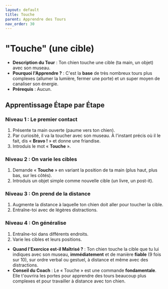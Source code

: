 ```yaml
---
layout: default
title: Touche
parent: Apprendre des Tours
nav_order: 30
---
```


# "Touche" (une cible)

- **Description du Tour** : Ton chien touche une cible (ta main, un objet) avec son museau.
- **Pourquoi l'Apprendre ?** : C'est la **base** de très nombreux tours plus complexes (allumer la lumière, fermer une porte) et un super moyen de canaliser son énergie.
- **Prérequis** : Aucun.

## Apprentissage Étape par Étape

### Niveau 1 : Le premier contact

1.  Présente ta main ouverte (paume vers ton chien).
2.  Par curiosité, il va la toucher avec son museau. À l'instant précis où il le fait, dis « **Bravo !** » et donne une friandise.
3.  Introduis le mot « **Touche** ».

### Niveau 2 : On varie les cibles

1.  Demande « **Touche** » en variant la position de ta main (plus haut, plus bas, sur les côtés).
2.  Introduis un objet simple comme nouvelle cible (un livre, un post-it).

### Niveau 3 : On prend de la distance

1.  Augmente la distance à laquelle ton chien doit aller pour toucher la cible.
2.  Entraîne-toi avec de légères distractions.

### Niveau 4 : On généralise

1.  Entraîne-toi dans différents endroits.
2.  Varie les cibles et leurs positions.

- **Quand l'Exercice est-il Maîtrisé ?** : Ton chien touche la cible que tu lui indiques avec son museau, **immédiatement** et de manière **fiable** (9 fois sur 10), sur ordre verbal ou gestuel, à distance et même avec des distractions.
- **Conseil du Coach** : Le « Touche » est une commande **fondamentale**. Elle t'ouvrira les portes pour apprendre des tours beaucoup plus complexes et pour travailler à distance avec ton chien. 
